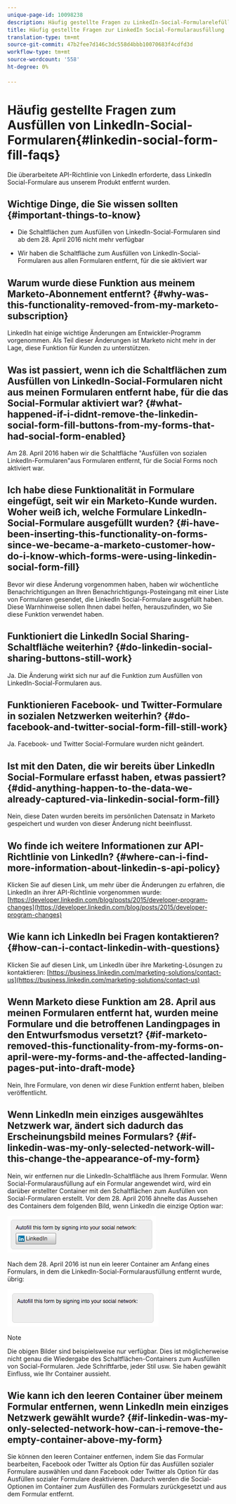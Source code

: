 ```yaml
---
unique-page-id: 10098238
description: Häufig gestellte Fragen zu LinkedIn-Social-Formularelefüllen - Marketing Docs - Produktdokumentation
title: Häufig gestellte Fragen zur LinkedIn Social-Formularausfüllung
translation-type: tm+mt
source-git-commit: 47b2fee7d146c3dc558d4bbb10070683f4cdfd3d
workflow-type: tm+mt
source-wordcount: '558'
ht-degree: 0%

---
```



# Häufig gestellte Fragen zum Ausfüllen von LinkedIn-Social-Formularen{#linkedin-social-form-fill-faqs}

Die überarbeitete API-Richtlinie von LinkedIn erforderte, dass LinkedIn Social-Formulare aus unserem Produkt entfernt wurden.

## Wichtige Dinge, die Sie wissen sollten {#important-things-to-know}

* Die Schaltflächen zum Ausfüllen von LinkedIn-Social-Formularen sind ab dem 28. April 2016 nicht mehr verfügbar

* Wir haben die Schaltfläche zum Ausfüllen von LinkedIn-Social-Formularen aus allen Formularen entfernt, für die sie aktiviert war

## Warum wurde diese Funktion aus meinem Marketo-Abonnement entfernt? {#why-was-this-functionality-removed-from-my-marketo-subscription}

LinkedIn hat einige wichtige Änderungen am Entwickler-Programm vorgenommen. Als Teil dieser Änderungen ist Marketo nicht mehr in der Lage, diese Funktion für Kunden zu unterstützen.

## Was ist passiert, wenn ich die Schaltflächen zum Ausfüllen von LinkedIn-Social-Formularen nicht aus meinen Formularen entfernt habe, für die das Social-Formular aktiviert war? {#what-happened-if-i-didnt-remove-the-linkedin-social-form-fill-buttons-from-my-forms-that-had-social-form-enabled}

Am 28. April 2016 haben wir die Schaltfläche &quot;Ausfüllen von sozialen LinkedIn-Formularen&quot;aus Formularen entfernt, für die Social Forms noch aktiviert war.

## Ich habe diese Funktionalität in Formulare eingefügt, seit wir ein Marketo-Kunde wurden. Woher weiß ich, welche Formulare LinkedIn-Social-Formulare ausgefüllt wurden? {#i-have-been-inserting-this-functionality-on-forms-since-we-became-a-marketo-customer-how-do-i-know-which-forms-were-using-linkedin-social-form-fill}

Bevor wir diese Änderung vorgenommen haben, haben wir wöchentliche Benachrichtigungen an Ihren Benachrichtigungs-Posteingang mit einer Liste von Formularen gesendet, die LinkedIn Social-Formulare ausgefüllt haben. Diese Warnhinweise sollen Ihnen dabei helfen, herauszufinden, wo Sie diese Funktion verwendet haben.

## Funktioniert die LinkedIn Social Sharing-Schaltfläche weiterhin? {#do-linkedin-social-sharing-buttons-still-work}

Ja. Die Änderung wirkt sich nur auf die Funktion zum Ausfüllen von LinkedIn-Social-Formularen aus.

## Funktionieren Facebook- und Twitter-Formulare in sozialen Netzwerken weiterhin? {#do-facebook-and-twitter-social-form-fill-still-work}

Ja. Facebook- und Twitter Social-Formulare wurden nicht geändert.

## Ist mit den Daten, die wir bereits über LinkedIn Social-Formulare erfasst haben, etwas passiert? {#did-anything-happen-to-the-data-we-already-captured-via-linkedin-social-form-fill}

Nein, diese Daten wurden bereits im persönlichen Datensatz in Marketo gespeichert und wurden von dieser Änderung nicht beeinflusst.

## Wo finde ich weitere Informationen zur API-Richtlinie von LinkedIn? {#where-can-i-find-more-information-about-linkedin-s-api-policy}

Klicken Sie auf diesen Link, um mehr über die Änderungen zu erfahren, die LinkedIn an ihrer API-Richtlinie vorgenommen wurde: [https://developer.linkedin.com/blog/posts/2015/developer-program-changes](https://developer.linkedin.com/blog/posts/2015/developer-program-changes)

## Wie kann ich LinkedIn bei Fragen kontaktieren? {#how-can-i-contact-linkedin-with-questions}

Klicken Sie auf diesen Link, um LinkedIn über ihre Marketing-Lösungen zu kontaktieren: [https://business.linkedin.com/marketing-solutions/contact-us](https://business.linkedin.com/marketing-solutions/contact-us)

## Wenn Marketo diese Funktion am 28. April aus meinen Formularen entfernt hat, wurden meine Formulare und die betroffenen Landingpages in den Entwurfsmodus versetzt? {#if-marketo-removed-this-functionality-from-my-forms-on-april-were-my-forms-and-the-affected-landing-pages-put-into-draft-mode}

Nein, Ihre Formulare, von denen wir diese Funktion entfernt haben, bleiben veröffentlicht.

## Wenn LinkedIn mein einziges ausgewähltes Netzwerk war, ändert sich dadurch das Erscheinungsbild meines Formulars? {#if-linkedin-was-my-only-selected-network-will-this-change-the-appearance-of-my-form}

Nein, wir entfernen nur die LinkedIn-Schaltfläche aus Ihrem Formular. Wenn Social-Formularausfüllung auf ein Formular angewendet wird, wird ein darüber erstellter Container mit den Schaltflächen zum Ausfüllen von Social-Formularen erstellt. Vor dem 28. April 2016 ähnelte das Aussehen des Containers dem folgenden Bild, wenn LinkedIn die einzige Option war:

![—](assets/one.png)

Nach dem 28. April 2016 ist nun ein leerer Container am Anfang eines Formulars, in dem die LinkedIn-Social-Formularausfüllung entfernt wurde, übrig:

![—](assets/two.png)

>[!NOTE]
>
>Die obigen Bilder sind beispielsweise nur verfügbar. Dies ist möglicherweise nicht genau die Wiedergabe des Schaltflächen-Containers zum Ausfüllen von Social-Formularen. Jede Schriftfarbe, jeder Stil usw. Sie haben gewählt Einfluss, wie Ihr Container aussieht.

## Wie kann ich den leeren Container über meinem Formular entfernen, wenn LinkedIn mein einziges Netzwerk gewählt wurde? {#if-linkedin-was-my-only-selected-network-how-can-i-remove-the-empty-container-above-my-form}

Sie können den leeren Container entfernen, indem Sie das Formular bearbeiten, Facebook oder Twitter als Option für das Ausfüllen sozialer Formulare auswählen und dann Facebook oder Twitter als Option für das Ausfüllen sozialer Formulare deaktivieren. Dadurch werden die Social-Optionen im Container zum Ausfüllen des Formulars zurückgesetzt und aus dem Formular entfernt.

